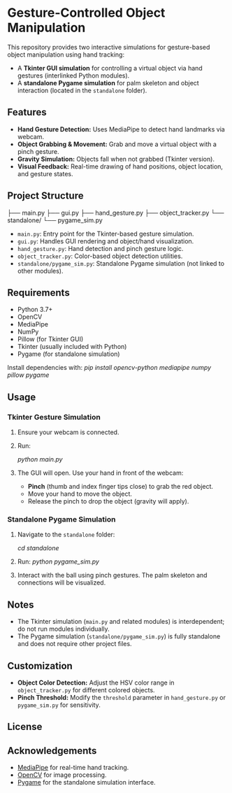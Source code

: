 # Gesture-Controlled Object Manipulation

This repository provides two interactive simulations for gesture-based object manipulation using hand tracking:

- A **Tkinter GUI simulation** for controlling a virtual object via hand gestures (interlinked Python modules).
- A **standalone Pygame simulation** for palm skeleton and object interaction (located in the `standalone` folder).

## Features

- **Hand Gesture Detection:** Uses MediaPipe to detect hand landmarks via webcam.
- **Object Grabbing & Movement:** Grab and move a virtual object with a pinch gesture.
- **Gravity Simulation:** Objects fall when not grabbed (Tkinter version).
- **Visual Feedback:** Real-time drawing of hand positions, object location, and gesture states.

## Project Structure
├── main.py
├── gui.py
├── hand_gesture.py
├── object_tracker.py
└── standalone/
    └── pygame_sim.py

- `main.py`: Entry point for the Tkinter-based gesture simulation.
- `gui.py`: Handles GUI rendering and object/hand visualization.
- `hand_gesture.py`: Hand detection and pinch gesture logic.
- `object_tracker.py`: Color-based object detection utilities.
- `standalone/pygame_sim.py`: Standalone Pygame simulation (not linked to other modules).

## Requirements

- Python 3.7+
- OpenCV
- MediaPipe
- NumPy
- Pillow (for Tkinter GUI)
- Tkinter (usually included with Python)
- Pygame (for standalone simulation)

Install dependencies with:
_pip install opencv-python mediapipe numpy pillow pygame_

## Usage

### Tkinter Gesture Simulation

1. Ensure your webcam is connected.
2. Run:
    
   _python main.py_
   

3. The GUI will open. Use your hand in front of the webcam:
   - **Pinch** (thumb and index finger tips close) to grab the red object.
   - Move your hand to move the object.
   - Release the pinch to drop the object (gravity will apply).

### Standalone Pygame Simulation

1. Navigate to the `standalone` folder:

   _cd standalone_

2. Run:
   _python pygame_sim.py_

3. Interact with the ball using pinch gestures. The palm skeleton and connections will be visualized.

## Notes

- The Tkinter simulation (`main.py` and related modules) is interdependent; do not run modules individually.
- The Pygame simulation (`standalone/pygame_sim.py`) is fully standalone and does not require other project files.

## Customization

- **Object Color Detection:** Adjust the HSV color range in `object_tracker.py` for different colored objects.
- **Pinch Threshold:** Modify the `threshold` parameter in `hand_gesture.py` or `pygame_sim.py` for sensitivity.

## License

## Acknowledgements

- [MediaPipe](https://mediapipe.dev/) for real-time hand tracking.
- [OpenCV](https://opencv.org/) for image processing.
- [Pygame](https://www.pygame.org/) for the standalone simulation interface.
